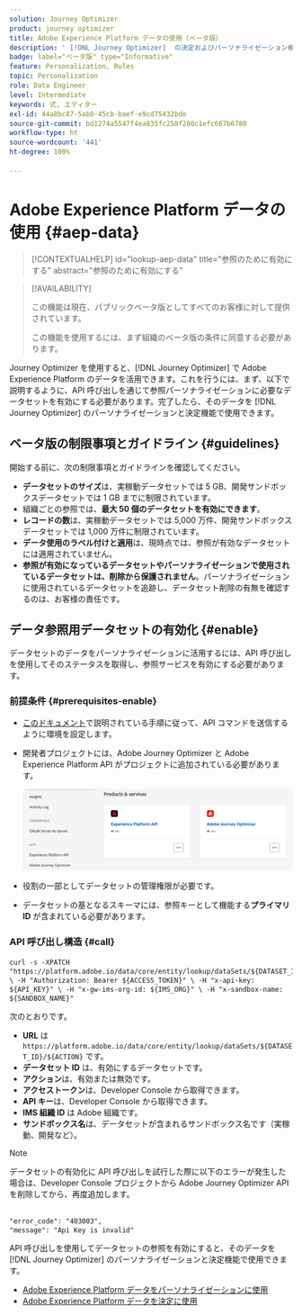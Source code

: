 ```yaml
---
solution: Journey Optimizer
product: journey optimizer
title: Adobe Experience Platform データの使用（ベータ版）
description: ' [!DNL Journey Optimizer]  の決定およびパーソナライゼーション機能での Adobe Experience Platform データセットの使用方法について説明します。'
badge: label="ベータ版" type="Informative"
feature: Personalization, Rules
topic: Personalization
role: Data Engineer
level: Intermediate
keywords: 式, エディター
exl-id: 44a8bc87-5ab0-45cb-baef-e9cd75432bde
source-git-commit: bd1274a5547f4ea835fc258f280c1efc667b6780
workflow-type: ht
source-wordcount: '441'
ht-degree: 100%

---
```


# Adobe Experience Platform データの使用 {#aep-data}

>[!CONTEXTUALHELP]
>id="lookup-aep-data"
>title="参照のために有効にする"
>abstract="参照のために有効にする"

>[!AVAILABILITY]
>
>この機能は現在、パブリックベータ版としてすべてのお客様に対して提供されています。
>
>この機能を使用するには、まず組織のベータ版の条件に同意する必要があります。

Journey Optimizer を使用すると、[!DNL Journey Optimizer] で Adobe Experience Platform のデータを活用できます。これを行うには、まず、以下で説明するように、API 呼び出しを通じて参照パーソナライゼーションに必要なデータセットを有効にする必要があります。完了したら、そのデータを [!DNL Journey Optimizer] のパーソナライゼーションと決定機能で使用できます。

## ベータ版の制限事項とガイドライン {#guidelines}

開始する前に、次の制限事項とガイドラインを確認してください。

* **データセットのサイズ**&#x200B;は、実稼動データセットでは 5 GB、開発サンドボックスデータセットでは 1 GB までに制限されています。
* 組織ごとの参照では、**最大 50 個のデータセットを有効にできます**。
* **レコードの数**&#x200B;は、実稼動データセットでは 5,000 万件、開発サンドボックスデータセットでは 1,000 万件に制限されています。
* **データ使用のラベル付けと適用**&#x200B;は、現時点では、参照が有効なデータセットには適用されていません。
* **参照が有効になっているデータセットやパーソナライゼーションで使用されているデータセットは、削除から保護されません**。パーソナライゼーションに使用されているデータセットを追跡し、データセット削除の有無を確認するのは、お客様の責任です。

## データ参照用データセットの有効化 {#enable}

データセットのデータをパーソナライゼーションに活用するには、API 呼び出しを使用してそのステータスを取得し、参照サービスを有効にする必要があります。

### 前提条件 {#prerequisites-enable}

* [このドキュメント](https://developer.adobe.com/journey-optimizer-apis/references/authentication/)で説明されている手順に従って、API コマンドを送信するように環境を設定します。
* 開発者プロジェクトには、Adobe Journey Optimizer と Adobe Experience Platform API がプロジェクトに追加されている必要があります。

  ![](assets/aep-data-api.png)

* 役割の一部としてデータセットの管理権限が必要です。
* データセットの基となるスキーマには、参照キーとして機能する&#x200B;**プライマリ ID** が含まれている必要があります。

### API 呼び出し構造 {#call}

```
curl -s -XPATCH "https://platform.adobe.io/data/core/entity/lookup/dataSets/${DATASET_ID}/${ACTION}" \ -H "Authorization: Bearer ${ACCESS_TOKEN}" \ -H "x-api-key: ${API_KEY}" \ -H "x-gw-ims-org-id: ${IMS_ORG}" \ -H "x-sandbox-name: ${SANDBOX_NAME}"
```

次のとおりです。

* **URL** は `https://platform.adobe.io/data/core/entity/lookup/dataSets/${DATASET_ID}/${ACTION}` です。
* **データセット ID** は、有効にするデータセットです。
* **アクション**&#x200B;は、有効または無効です。
* **アクセストークン**&#x200B;は、Developer Console から取得できます。
* **API キー**&#x200B;は、Developer Console から取得できます。
* **IMS 組織 ID** は Adobe 組織です。
* **サンドボックス名**&#x200B;は、データセットが含まれるサンドボックス名です（実稼動、開発など）。

>[!NOTE]
>
>データセットの有効化に API 呼び出しを試行した際に以下のエラーが発生した場合は、Developer Console プロジェクトから Adobe Journey Optimizer API を削除してから、再度追加します。
>
>```
>
>"error_code": "403003", 
>"message": "Api Key is invalid"
>
>```

API 呼び出しを使用してデータセットの参照を有効にすると、そのデータを [!DNL Journey Optimizer] のパーソナライゼーションと決定機能で使用できます。

* [Adobe Experience Platform データをパーソナライゼーションに使用](../personalization/aep-data-perso.md)
* [Adobe Experience Platform データを決定に使用](../experience-decisioning/aep-data-exd.md)
